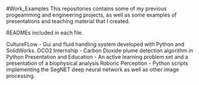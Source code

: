 #Work_Examples
This repositories contains some of my previous progeamming and engineering projects, as well as some examples of presentations and teaching material that I created.

READMEs included in each file.

CultureFLow - Gui and fluid handling system developed with Python and SolidWorks.
OCO2 Internship - Carbon Dioxide plume detection algorithm in Python
Presentation and Education - An active learning problem set and a presentation of a biophysical analysis
Roboric Perception - Python scripts implementing the SegNET deep neural network as well as other image processing.
